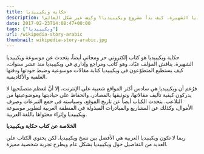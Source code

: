 ```yaml
---
title: حكاية ويكيبيديا
description: حكاية ويكيبيديا هو كتاب إلكتروني حر ومجاني أيضاً، يتحدث عن موسوعة ويكيبيديا الشهيرة. كيف بدأ مشروع ويكيبيديا؟ وكيف غير شكل العالم؟
date: 2017-02-23T14:08:47+00:00
tags: ["ويكيبيديا"]
url: /wikipedia-story-arabic
thumbnail: wikipedia-story-arabic.jpg
---
```


حكاية ويكيبيديا هو كتاب إلكتروني حر ومجاني أيضاً، يتحدث عن موسوعة ويكيبيديا الشهيرة. يناقش المؤلف عبّاد، وهو كاتب ومراجع وإداري في ويكيبيديا منذ عشر سنوات، كيف يستطيع المتطوّعون في ويكيبيديا كتابة مقالات موسوعية وضبط جودتها ودقتها العلمية والأكاديمية.

فرُغم أن ويكيبيديا هي سادس أكثر المواقع شعبية على الإنترنت، إلا أنَّ مُعظم متصفّحيها لا يدركون كيفية تأليف مقالاتها، وتوثيقها بالمصادر، والحفاظ على حياديتها وموضوعيتها من التلاعب. يتحدث الكتاب أيضاً عن تاريخ الموقع، وسياسته في جمع التبرعات وصرف الأموال، وكذلك عن المشاريع والمبادرات المبذولة في المنطقة العربية لتطوير موسوعة ويكيبيديا وإثراء محتواها باللغة العربية.

**الخلاصة عن كتاب حكاية ويكيبيديا**

ربما لا تكون ويكيبيديا العربية هي الأفضل بين نسخ ويكيبيديا، لكن يحتوي الكتاب على العديد من التفاصيل حول ويكيبيديا بشكل عام ويطرح تجربة شخصية مميزة.
